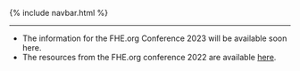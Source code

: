 {% include navbar.html %}
<hr/>

- The information for the FHE.org Conference 2023 will be available soon here.
- The resources from the FHE.org conference 2022 are available <a href="https://fhe.org/conference-2022/resources">here</a>.
